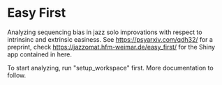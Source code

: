 # Easy First
 Analyzing sequencing bias in jazz solo improvations with respect to intrinsinc and extrinsic easiness. See https://psyarxiv.com/qdh32/
 for a preprint, check https://jazzomat.hfm-weimar.de/easy_first/ for the Shiny app contained in here.
 
 To start analyzing, run "setup_workspace" first. More documentation to follow.
